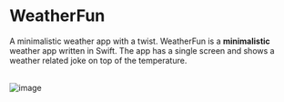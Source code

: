 # WeatherFun
A minimalistic weather app with a twist.
WeatherFun is a **minimalistic** weather app written in Swift. The app has a single screen and shows a weather related joke on top of the temperature.</br></br>

![image](https://user-images.githubusercontent.com/24807183/96429382-2a5df500-1201-11eb-80bf-ffa1ee8a6466.png)



